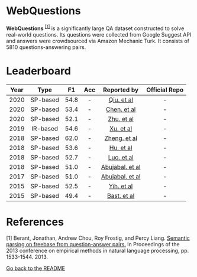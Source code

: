 # WebQuestions

**WebQuestions** <sup>[[1]](#myfootnote1)</sup> is a significantly large QA dataset constructed to solve real-world questions. Its questions were collected from Google Suggest API and answers were crowdsourced via Amazon Mechanic Turk. 
It consists of 5810 questions-answering pairs.  

# Leaderboard 
| Year | Type  | F1 | Acc | Reported by | Official Repo |
|:----:|:----:|:--:|:---:|:-----------:| :-----------: |
| 2020 | SP-based | 54.8 | - | [Qiu. et al](https://dl.acm.org/doi/abs/10.1145/3340531.3411888) | - |
| 2020 | SP-based | 53.4 | - | [Chen. et al](https://www.ijcai.org/proceedings/2020/0519.pdf) | - |
| 2020 | SP-based | 52.1 | - | [Zhu. et al](https://www.sciencedirect.com/science/article/pii/S0925231219312639) | - |
| 2019 | IR-based | 54.6 | - | [Xu. et al](https://aclanthology.org/N19-1301.pdf) | - |
| 2018 | SP-based | 62.0 | - | [Zheng. et al](https://www.ccs.neu.edu/home/vip/teach/IRcourse/10_QA/p1373-zheng.pdf) | - |
| 2018 | SP-based | 53.6 | - | [Hu. et al](https://aclanthology.org/D18-1234.pdf) | - |
| 2018 | SP-based | 52.7 | - | [Luo. et al](https://aclanthology.org/D18-1242.pdf) | - |
| 2018 | SP-based | 51.0 | - | [Abujabal. et al](https://myahya.org/publications/neqa-abujabal-www2018.pdf) | - |
| 2017 | SP-based | 51.0 | - | [Abujabal. et al](http://papers.www2017.com.au.s3-website-ap-southeast-2.amazonaws.com/proceedings/p1191.pdf) | - |
| 2015 | SP-based | 52.5 | - | [Yih. et al](https://aclanthology.org/P15-1128.pdf) | - |
| 2015 | SP-based | 49.4 | - | [Bast. et al](https://ad-publications.cs.uni-freiburg.de/freebase-qa.pdf) | - |


# References 
<a name="myfootnote1">[1]</a> Berant, Jonathan, Andrew Chou, Roy Frostig, and Percy Liang. [Semantic parsing on freebase from question-answer pairs.](https://aclanthology.org/D13-1160/) In Proceedings of the 2013 conference on empirical methods in natural language processing, pp. 1533-1544. 2013.

[Go back to the README](../README.md)
